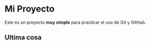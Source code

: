 # Mi Proyecto

Este es un proyecto **muy simple** para practicar el uso de Git y GitHub.

## Ultima cosa
```comillas
